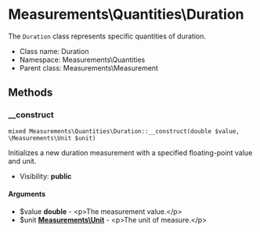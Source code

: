 Measurements\Quantities\Duration
===============

The `Duration` class represents specific quantities of duration.




* Class name: Duration
* Namespace: Measurements\Quantities
* Parent class: Measurements\Measurement







Methods
-------


### __construct

    mixed Measurements\Quantities\Duration::__construct(double $value, \Measurements\Unit $unit)

Initializes a new duration measurement with a specified floating-point value and unit.



* Visibility: **public**


#### Arguments
* $value **double** - &lt;p&gt;The measurement value.&lt;/p&gt;
* $unit **[Measurements\Unit](Measurements-Unit.md)** - &lt;p&gt;The unit of measure.&lt;/p&gt;


